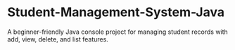 # Student-Management-System-Java
A beginner-friendly Java console project for managing student records with add, view, delete, and list features.
